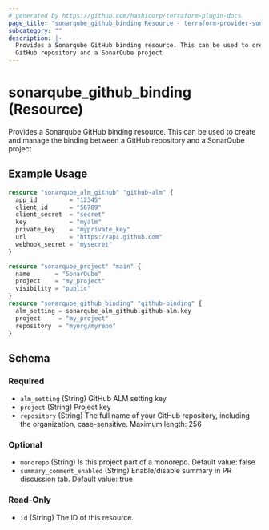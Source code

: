 ```yaml
---
# generated by https://github.com/hashicorp/terraform-plugin-docs
page_title: "sonarqube_github_binding Resource - terraform-provider-sonarqube"
subcategory: ""
description: |-
  Provides a Sonarqube GitHub binding resource. This can be used to create and manage the binding between a
  GitHub repository and a SonarQube project
---
```


# sonarqube_github_binding (Resource)

Provides a Sonarqube GitHub binding resource. This can be used to create and manage the binding between a
GitHub repository and a SonarQube project

## Example Usage

```terraform
resource "sonarqube_alm_github" "github-alm" {
  app_id         = "12345"
  client_id      = "56789"
  client_secret  = "secret"
  key            = "myalm"
  private_key    = "myprivate_key"
  url            = "https://api.github.com"
  webhook_secret = "mysecret"
}

resource "sonarqube_project" "main" {
  name       = "SonarQube"
  project    = "my_project"
  visibility = "public"
}
resource "sonarqube_github_binding" "github-binding" {
  alm_setting = sonarqube_alm_github.github-alm.key
  project     = "my_project"
  repository  = "myorg/myrepo"
}
```

<!-- schema generated by tfplugindocs -->
## Schema

### Required

- `alm_setting` (String) GitHub ALM setting key
- `project` (String) Project key
- `repository` (String) The full name of your GitHub repository, including the organization, case-sensitive. Maximum length: 256

### Optional

- `monorepo` (String) Is this project part of a monorepo. Default value: false
- `summary_comment_enabled` (String) Enable/disable summary in PR discussion tab. Default value: true

### Read-Only

- `id` (String) The ID of this resource.
